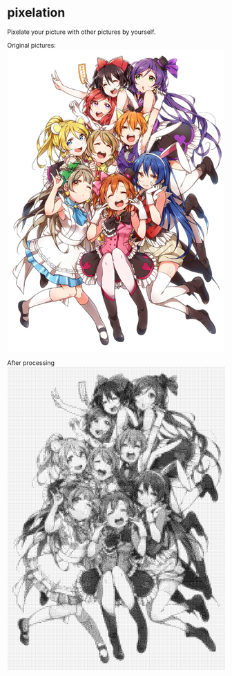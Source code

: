 # pixelation
Pixelate your picture with other pictures by yourself.

Original pictures:
![image](https://github.com/PythonYXY/pixelation/blob/master/main_pic.jpg)

After processing
![image](https://github.com/PythonYXY/pixelation/blob/master/result.jpg)
